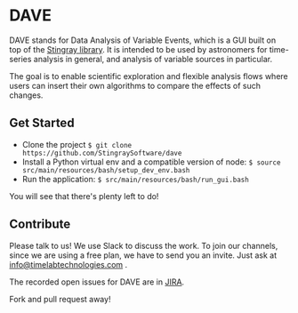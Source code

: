 # DAVE

DAVE stands for Data Analysis of Variable Events, which is a GUI built on top of
the [Stingray library](https://github.com/StingraySoftware/stingray). It is
intended to be used by astronomers for time-series analysis in general, and
analysis of variable sources in particular.

The goal is to enable scientific exploration and flexible analysis flows where
users can insert their own algorithms to compare the effects of such changes.

## Get Started

* Clone the project `$ git clone https://github.com/StingraySoftware/dave`
* Install a Python virtual env and a compatible version of node: `$ source src/main/resources/bash/setup_dev_env.bash`
* Run the application: `$ src/main/resources/bash/run_gui.bash`

You will see that there's plenty left to do!

## Contribute

Please talk to us! We use Slack to discuss the work. To join our channels, since
we are using a free plan, we have to send you an invite. Just ask at
info@timelabtechnologies.com .

The recorded open issues for DAVE are in [JIRA](https://timelab.atlassian.net/projects/DAVE/issues).

Fork and pull request away!
